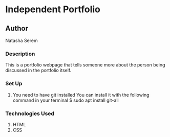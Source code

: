 # Independent Portfolio
## Author
Natasha Serem
### Description
This is a portfolio webpage that tells someone more about the person being discussed in the portfolio itself.
### Set Up
1. You need to have git installed You can install it with the following command in your terminal $ sudo apt install git-all
### Technologies Used
1. HTML
1. CSS